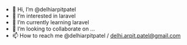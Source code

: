 - 👋 Hi, I’m @delhiarpitpatel
- 👀 I’m interested in laravel
- 🌱 I’m currently learning laravel
- 💞️ I’m looking to collaborate on ...
- 📫 How to reach me @delhiarpitpatel / delhi.arpit.patel@gmail.com

<!---
delhiarpitpatel/delhiarpitpatel is a ✨ special ✨ repository because its `README.md` (this file) appears on your GitHub profile.
You can click the Preview link to take a look at your changes.
--->
